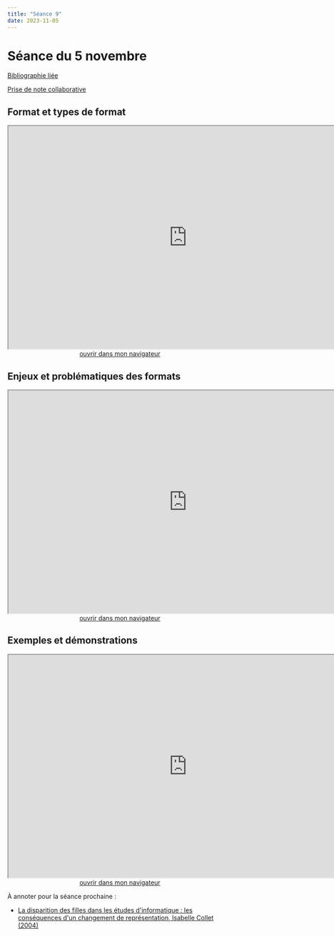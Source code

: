 ```yaml
--- 
title: "Séance 9"
date: 2023-11-05
---
```


# Séance du 5 novembre

[Bibliographie liée](https://www.zotero.org/groups/4276254/fra3825-a2023/collections/VSBWRZFL)

[Prise de note collaborative](https://demo.hedgedoc.org/ynGGmdNYSEOwoF6tdK-p1w#)

## Format et types de format

<iframe src="https://mmellet.github.io/fra3825_2023/slides/Seance-9-1.html" title="description"  height="500" width="800" allowfullscreen="allowfullscreen"></iframe>

<div style="text-align:center">
<a href="https://mmellet.github.io/fra3825_2023/slides/Seance-9-1.html" target="_blank">ouvrir dans mon navigateur</a>
</div>

## Enjeux et problématiques des formats

<iframe src="https://mmellet.github.io/fra3825_2023/slides/Seance-9-2.html" title="description" height="500" width="800" ></iframe>

<div style="text-align:center">
<a href="https://mmellet.github.io/fra3825_2023/slides/Seance-9-2.html" target="_blank">ouvrir dans mon navigateur</a>
</div>


## Exemples et démonstrations

<iframe src="https://mmellet.github.io/fra3825_2023/slides/Seance-9-3.html" title="description" height="500" width="800" ></iframe>

<div style="text-align:center">
<a href="https://mmellet.github.io/fra3825_2023/slides/Seance-9-3.html" target="_blank">ouvrir dans mon navigateur</a>
</div>



À annoter pour la séance prochaine : 

- <a href="https://via.hypothes.is/https://www.cairn.info/revue-carrefours-de-l-education-2004-1-page-42.htm" target="blank"> La disparition des filles dans les études d'informatique : les conséquences d'un changement de représentation, Isabelle Collet (2004)</a>
